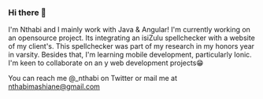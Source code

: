 ### Hi there 👋

I'm Nthabi and I mainly work with Java & Angular!
I'm currently working on an opensource project. Its integrating an isiZulu spellchecker with a website of my client's. This spellchecker was part of my research in my honors year in varsity. Besides that, I'm learning mobile development, particularly Ionic. I'm keen to collaborate on an y web development projects😁

You can reach me  @_nthabi on Twitter or mail me at nthabimashiane@gmail.com

